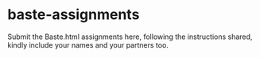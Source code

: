 # baste-assignments
Submit the Baste.html assignments here, following the instructions shared, kindly include your names and your partners too.
